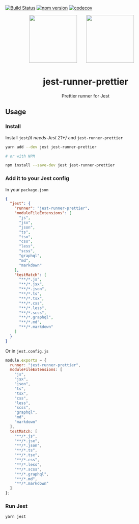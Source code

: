 [![Build Status](https://travis-ci.org/keplersj/jest-runner-prettier.svg?branch=master)](https://travis-ci.org/keplersj/jest-runner-prettier)
[![npm version](https://badge.fury.io/js/jest-runner-prettier.svg)](https://badge.fury.io/js/jest-runner-prettier)
[![codecov](https://codecov.io/gh/keplersj/jest-runner-prettier/branch/master/graph/badge.svg)](https://codecov.io/gh/keplersj/jest-runner-prettier)

<div align="center">
  <!-- replace with accurate logo e.g from https://worldvectorlogo.com/ -->
  <img width="150" height="150" src="https://github.com/prettier/prettier-logo/raw/master/images/prettier-icon-light.png">
  <a href="https://facebook.github.io/jest/">
    <img width="150" height="150" vspace="" hspace="25" src="https://cdn.worldvectorlogo.com/logos/jest.svg">
  </a>
  <h1>jest-runner-prettier</h1>
  <p>Prettier runner for Jest</p>
</div>

<div align="center">
  <!--<img src="https://user-images.githubusercontent.com/574806/30197438-9681385c-941c-11e7-80a8-2b11f15bd412.gif">-->
  <!-- TODO: Create GIF showing off runner -->
</div>

## Usage

### Install

Install `jest`_(it needs Jest 21+)_ and `jest-runner-prettier`

```bash
yarn add --dev jest jest-runner-prettier

# or with NPM

npm install --save-dev jest jest-runner-prettier
```

### Add it to your Jest config

In your `package.json`

```json
{
  "jest": {
    "runner": "jest-runner-prettier",
    "moduleFileExtensions": [
      "js",
      "jsx",
      "json",
      "ts",
      "tsx",
      "css",
      "less",
      "scss",
      "graphql",
      "md",
      "markdown"
    ],
    "testMatch": [
      "**/*.js",
      "**/*.jsx",
      "**/*.json",
      "**/*.ts",
      "**/*.tsx",
      "**/*.css",
      "**/*.less",
      "**/*.scss",
      "**/*.graphql",
      "**/*.md",
      "**/*.markdown"
    ]
  }
}
```

Or in `jest.config.js`

```js
module.exports = {
  runner: "jest-runner-prettier",
  moduleFileExtensions: [
    "js",
    "jsx",
    "json",
    "ts",
    "tsx",
    "css",
    "less",
    "scss",
    "graphql",
    "md",
    "markdown"
  ],
  testMatch: [
    "**/*.js",
    "**/*.jsx",
    "**/*.json",
    "**/*.ts",
    "**/*.tsx",
    "**/*.css",
    "**/*.less",
    "**/*.scss",
    "**/*.graphql",
    "**/*.md",
    "**/*.markdown"
  ]
};
```

### Run Jest

```bash
yarn jest
```
